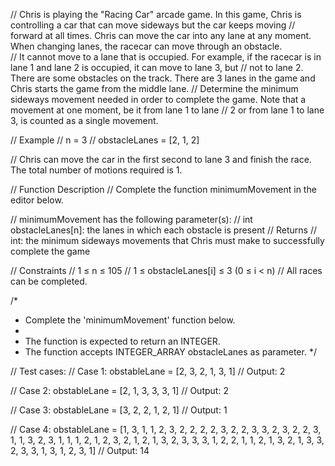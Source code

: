 // Chris is playing the "Racing Car" arcade game. In this game, Chris is controlling a car that can move sideways but the car keeps moving 
// forward at all times. Chris can move the car into any lane at any moment. When changing lanes, the racecar can move through an obstacle.  
// It cannot move to a lane that is occupied. For example, if the racecar is in lane 1 and lane 2 is occupied, it can move to lane 3, but 
// not to lane 2. There are some obstacles on the track. There are 3 lanes in the game and Chris starts the game from the middle lane. 
// Determine the minimum sideways movement needed in order to complete the game. Note that a movement at one moment, be it from lane 1 to lane 
// 2 or from lane 1 to lane 3, is counted as a single movement.

 

// Example
// n = 3
// obstacleLanes = [2, 1, 2]

// Chris can move the car in the first second to lane 3 and finish the race. The total number of motions required is 1.

// Function Description
// Complete the function minimumMovement in the editor below.

// minimumMovement has the following parameter(s):
//     int obstacleLanes[n]:  the lanes in which each obstacle is present
// Returns
//     int: the minimum sideways movements that Chris must make to successfully complete the game

// Constraints
// 1 ≤ n ≤ 105
// 1 ≤ obstacleLanes[i] ≤ 3 (0 ≤ i < n)
// All races can be completed.

/*
 * Complete the 'minimumMovement' function below.
 *
 * The function is expected to return an INTEGER.
 * The function accepts INTEGER_ARRAY obstacleLanes as parameter.
 */

// Test cases: 
//     Case 1: obstableLane = [2, 3, 2, 1, 3, 1]
//     Output: 2
    
//     Case 2: obstableLane = [2, 1, 3, 3, 3, 1]
//     Output: 2

//     Case 3: obstableLane = [3, 2, 2, 1, 2, 1]
//     Output: 1

//     Case 4: obstableLane = [1, 3, 1, 1, 2, 3, 2, 2, 2, 2, 3, 2, 2, 3, 3, 2, 3, 2, 2, 3, 1, 1, 3, 2, 3, 1, 1, 1, 2, 1, 2, 3, 2, 1, 2, 1, 3, 2, 3, 3, 3, 1, 2, 2, 1, 1, 2, 1, 3, 2, 1, 3, 3, 2, 3, 3, 1, 3, 1, 2, 3, 1]
//     Output: 14